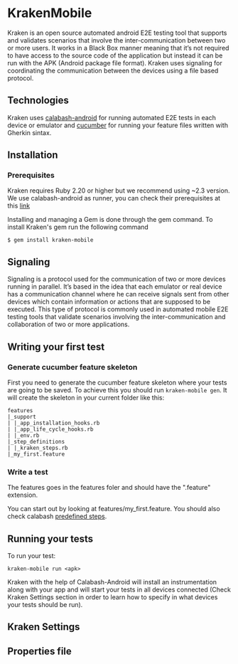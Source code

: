 # KrakenMobile

Kraken is an open source automated android E2E testing tool that supports and validates scenarios that involve the inter-communication between two or more users. It works in a Black Box manner meaning that it’s not required to have access to the source code of the application but instead it can be run with the APK (Android package file format). Kraken uses signaling for coordinating the communication between the devices using a file based protocol.

## Technologies

Kraken uses [calabash-android](https://github.com/calabash/calabash-android) for running automated E2E tests in each device or emulator and [cucumber](https://github.com/cucumber/cucumber-ruby) for running your feature files written with Gherkin sintax. 

## Installation

### Prerequisites

Kraken requires Ruby 2.20 or higher but we recommend using ~2.3 version. We use calabash-android as runner, you can check their prerequisites at this [link](https://github.com/calabash/calabash-android/blob/master/documentation/installation.md)


Installing and managing a Gem is done through the gem command. To install Kraken's gem run the following command

    $ gem install kraken-mobile


## Signaling

Signaling is a protocol used for the communication of two or more devices running in parallel. It’s based in the idea that each emulator or real device has a communication channel where he can receive signals sent from other devices which contain information or actions that are supposed to be executed. This type of protocol is commonly used in automated mobile E2E testing tools that validate scenarios involving the inter-communication and collaboration of two or more applications.

## Writing your first test

### Generate cucumber feature skeleton

First you need to generate the cucumber feature skeleton where your tests are going to be saved. To achieve this you should run `kraken-mobile gen`. It will create the skeleton in your current folder like this:

    features
    |_support
    | |_app_installation_hooks.rb
    | |_app_life_cycle_hooks.rb
    | |_env.rb
    |_step_definitions
    | |_kraken_steps.rb
    |_my_first.feature

### Write a test

The features goes in the features foler and should have the ".feature" extension.

You can start out by looking at features/my_first.feature. You should also check calabash [predefined steps](https://github.com/calabash/calabash-android/blob/master/ruby-gem/lib/calabash-android/canned_steps.md).

## Running your tests

To run your test:

    kraken-mobile run <apk>

Kraken with the help of Calabash-Android will install an instrumentation along with your app and will start your tests in all devices connected (Check Kraken Settings section in order to learn how to specify in what devices your tests should be run).

## Kraken Settings

## Properties file
